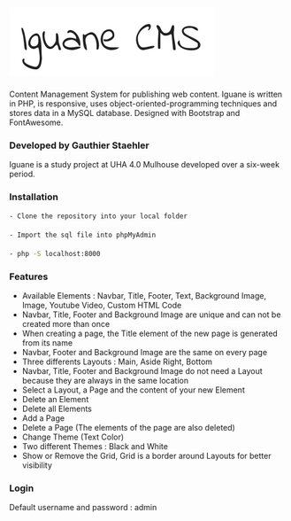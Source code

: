 ![](https://github.com/GStaehler/Iguane-CMS/blob/master/images/logo.png)
---

Content Management System for publishing web content. Iguane is written in PHP, is responsive, uses object-oriented-programming techniques and stores data in a MySQL database. Designed with Bootstrap and FontAwesome.

### Developed by Gauthier Staehler

Iguane is a study project at UHA 4.0 Mulhouse developed over a six-week period.

### Installation

```sh
- Clone the repository into your local folder

- Import the sql file into phpMyAdmin

- php -S localhost:8000
```

### Features

  - Available Elements : Navbar, Title, Footer, Text, Background Image, Image, Youtube Video, Custom HTML Code
  - Navbar, Title, Footer and Background Image are unique and can not be created more than once
  - When creating a page, the Title element of the new page is generated from its name
  - Navbar, Footer and Background Image are the same on every page
  - Three differents Layouts : Main, Aside Right, Bottom
  - Navbar, Title, Footer and Background Image do not need a Layout because they are always in the same location
  - Select a Layout, a Page and the content of your new Element
  - Delete an Element
  - Delete all Elements
  - Add a Page
  - Delete a Page (The elements of the page are also deleted)
  - Change Theme (Text Color)
  - Two different Themes : Black and White
  - Show or Remove the Grid, Grid is a border around Layouts for better visibility

### Login

Default username and password : admin